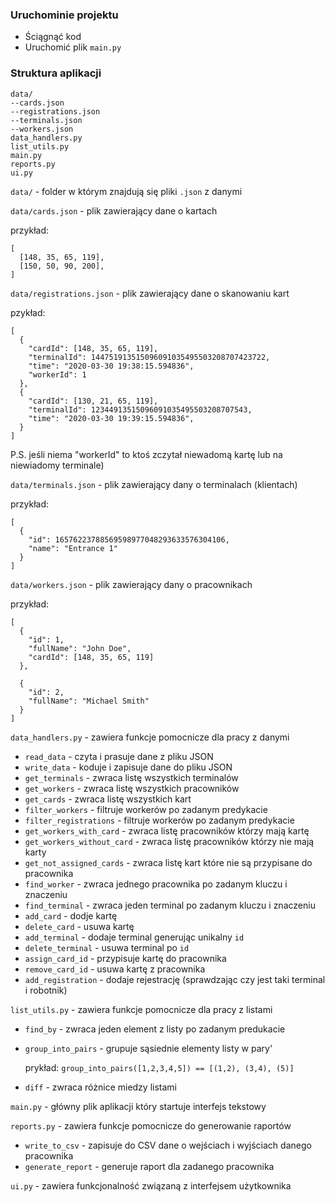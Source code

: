 ### Uruchominie projektu

* Ściągnąć kod
* Uruchomić plik `main.py`

### Struktura aplikacji
```
data/
--cards.json
--registrations.json
--terminals.json
--workers.json  
data_handlers.py
list_utils.py
main.py
reports.py
ui.py
```


`data/` - folder w którym znajdują się pliki `.json` z danymi

`data/cards.json` - plik zawierający dane o kartach

  przykład:
  ```
  [
    [148, 35, 65, 119],
    [150, 50, 90, 200],
  ]
  ```

`data/registrations.json` - plik zawierający dane o skanowaniu kart

  pzykład:
  ```
  [
    {
      "cardId": [148, 35, 65, 119],
      "terminalId": 144751913515096091035495503208707423722,
      "time": "2020-03-30 19:38:15.594836",
      "workerId": 1
    },
    {
      "cardId": [130, 21, 65, 119],
      "terminalId": 12344913515096091035495503208707543,
      "time": "2020-03-30 19:39:15.594836",
    }
  ]

  ```
  P.S. jeśli niema "workerId" to ktoś zczytał niewadomą kartę lub na niewiadomy terminale)


`data/terminals.json` - plik zawierający dany o terminalach (klientach)

  przykład:
  ```
  [
    {
      "id": 16576223788569598977048293633576304106,
      "name": "Entrance 1"
    }
  ]
  ```
  
`data/workers.json` - plik zawierający dany o pracownikach

  przykład:
  ```
  [
    {
      "id": 1,
      "fullName": "John Doe",
      "cardId": [148, 35, 65, 119]
    },
    
    {
      "id": 2,
      "fullName": "Michael Smith"
    }
  ]
  ```

`data_handlers.py` - zawiera funkcje pomocnicze dla pracy z danymi
* `read_data` - czyta i prasuje dane z pliku JSON
* `write_data` - koduje i zapisuje dane do pliku JSON
* `get_terminals` - zwraca listę wszystkich terminalów
* `get_workers` - zwraca listę wszystkich pracowników
* `get_cards` - zwraca listę wszystkich kart
* `filter_workers` - filtruje workerów po zadanym predykacie
* `filter_registrations` - filtruje workerów po zadanym predykacie
* `get_workers_with_card` - zwraca listę pracowników którzy mają kartę
* `get_workers_without_card` - zwraca listę pracowników którzy nie mają karty
* `get_not_assigned_cards` - zwraca listę kart które nie są przypisane do pracownika
* `find_worker` - zwraca jednego pracownika po zadanym kluczu i znaczeniu
* `find_terminal` - zwraca jeden terminal po zadanym kluczu i znaczeniu
* `add_card` - dodje kartę
* `delete_card` - usuwa kartę
* `add_terminal` - dodaje terminal generując unikalny `id`
* `delete_terminal` - usuwa terminal po `id`
* `assign_card_id` - przypisuje kartę do pracownika
* `remove_card_id` - usuwa kartę z pracownika 
* `add_registration` - dodaje rejestrację (sprawdzając czy jest taki terminal i robotnik)

`list_utils.py` - zawiera funkcje pomocnicze dla pracy z listami

* `find_by` - zwraca jeden element z listy po zadanym predukacie
* `group_into_pairs` - grupuje sąsiednie elementy listy w pary'

  prykład:
  `group_into_pairs([1,2,3,4,5]) == [(1,2), (3,4), (5)]` 
* `diff` - zwraca różnice miedzy listami

`main.py` - główny plik aplikacji który startuje interfejs tekstowy

`reports.py` - zawiera funkcje pomocnicze do generowanie raportów
* `write_to_csv` - zapisuje do CSV dane o wejściach i wyjściach danego pracownika
* `generate_report` - generuje raport dla zadanego pracownika
  

`ui.py` - zawiera funkcjonalność związaną z interfejsem użytkownika
